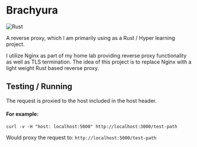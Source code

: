# Brachyura 
![Rust](https://img.shields.io/badge/rust-%23000000.svg?style=for-the-badge&logo=rust&logoColor=white)

A reverse proxy, which I am primarily using as a Rust / Hyper learning project.

I utilize Nginx as part of my home lab providing reverse proxy functionality as well as TLS termination. The idea of this project is to replace Nginx with a light weight Rust based reverse proxy.

## Testing / Running

The request is proxied to the host included in the host header.

#### For example:

`curl -v -H "host: localhost:5000" http://localhost:3000/test-path`

Would proxy the request to: `http://localhost:5000/test-path`